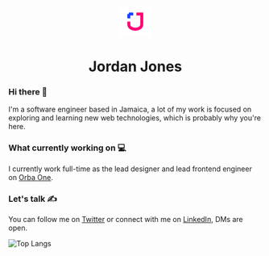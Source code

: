 
<p align="center">
  <a href="https://heyjordn.com">
    <img alt="JordanJones" src="https://github.com/heyjordn/heyjordn/blob/master/static/apple-icon-120x120.png" width="60" />
  </a>
</p>
<h1 align="center">
  Jordan Jones
</h1>

### Hi there 🌊

I'm a software engineer based in Jamaica, a lot of my work is focused on exploring and learning new web technologies, which is probably why you're here.

### What currently working on 💻

I currently work full-time as the lead designer and lead frontend engineer on [Orba One](https://orbaone.com).

### Let's talk ✍️

You can follow me on [Twitter](https://twitter.com/jord_njones) or connect with me on [LinkedIn](https://www.linkedin.com/in/jordan-jones-b44722114/), DMs are open.

![Top Langs](https://github-readme-stats.vercel.app/api/top-langs/?username=heyjordn&theme=buefy&layout=compact)
